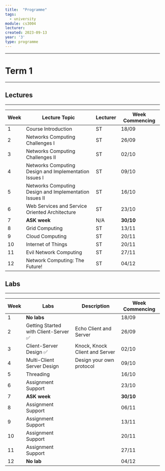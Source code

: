```yaml
---
title:  "Programme"
tags:
  - university
module: cs3004
lecturer: 
created: 2023-09-13
year: '3'
type: programme
---
```

---
# Term 1
---
## Lectures
---

| Week | Lecture Topic                                          | Lecturer | Week Commencing |
| ---- | ------------------------------------------------------ | -------- | --------------- |
| 1    | Course Introduction                                    | ST       | 18/09           |
| 2    | Networks Computing Challenges I                        | ST       | 26/09           |
| 3    | Networks Computing Challenges II                       | ST       | 02/10           |
| 4    | Networks Computing Design and Implementation Issues I  | ST       | 09/10           |
| 5    | Networks Computing Design and Implementation Issues II | ST       | 16/10           |
| 6    | Web Services and Service Oriented Architecture         | ST       | 23/10           |
| 7    | **ASK week**                                           | N/A      | **30/10**       |
| 8    | Grid Computing                                         | ST       | 13/11           |
| 9    | Cloud Computing                                        | ST       | 20/11           |
| 10   | Internet of Things                                     | ST       | 20/11           |
| 11   | Evil Network Computing                                 | ST       | 27/11           |
| 12   | Network Computing: The Future!                         | ST       | 04/12           | 

## Labs
---

| Week | Labs                               | Description                    | Week Commencing |
| ---- | ---------------------------------- | ------------------------------ | --------------- |
| 1    | **No labs**                        |                                | 18/09           |
| 2    | Getting Started with Client-Server ✅ | Echo Client and Server         | 26/09           |
| 3    | Client-Server Design ✅               | Knock, Knock Client and Server | 02/10           |
| 4    | Multi-Client Server Design         | Design your own protocol       | 09/10           |
| 5    | Threading                          |                                | 16/10           |
| 6    | Assignment Support                 |                                | 23/10           |
| 7    | **ASK week**                       |                                | **30/10**       |
| 8    | Assignment Support                 |                                | 06/11           |
| 9    | Assignment Support                 |                                | 13/11           |
| 10   | Assignment Support                 |                                | 20/11           |
| 11   | Assignment Support                 |                                | 27/11           |
| 12   | **No lab**                         |                                | 04/12           |
